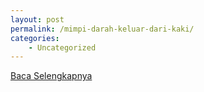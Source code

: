 ```yaml
---
layout: post
permalink: /mimpi-darah-keluar-dari-kaki/
categories:
    - Uncategorized
---
```


[Baca Selengkapnya](/08)